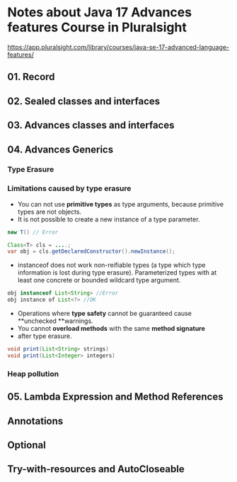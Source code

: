 # Notes about Java 17 Advances features Course in Pluralsight

https://app.pluralsight.com/library/courses/java-se-17-advanced-language-features/

## 01. Record

## 02. Sealed classes and interfaces

## 03. Advances classes and interfaces

## 04. Advances Generics

### Type Erasure

### Limitations caused by type erasure

* You can not use **primitive types** as type arguments, because primitive types are not objects.
* It is not possible to create a new instance of a type parameter.

```java
new T() // Error

Class<T> cls = ....;
var obj = cls.getDeclaredConstructor().newInstance();
```

* instanceof does not work non-reifiable types (a type which type information is lost during type erasure).
  Parameterized types with at least one concrete or bounded wildcard type argument.

```java
obj instanceof List<String> //Error
obj instance of List<?> //OK
```

* Operations where **type safety** cannot be guaranteed cause **unchecked **warnings.
* You cannot **overload methods** with the same **method signature**
* after type erasure.

```java
void print(List<String> strings)
void print(List<Integer> integers)
```

### Heap pollution

## 05. Lambda Expression and Method References

## Annotations

## Optional

## Try-with-resources and AutoCloseable

